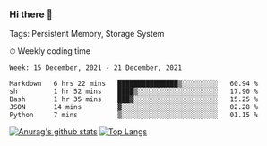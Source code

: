 ### Hi there 👋

Tags: Persistent Memory, Storage System

<!--

[![Anurag's github stats](https://github-readme-stats.vercel.app/api?username=wwyf)](https://github.com/anuraghazra/github-readme-stats)

[![Anurag's github stats](https://github-readme-stats.vercel.app/api?username=wwyf&count_private=true)](https://github.com/anuraghazra/github-readme-stats)


[![Top Langs](https://github-readme-stats.vercel.app/api/top-langs/?username=wwyf&count_private=true&&hide=jupyter%20notebook,html)](https://github.com/anuraghazra/github-readme-stats)



-->


⏱ Weekly coding time

<!--START_SECTION:waka-->
```text
Week: 15 December, 2021 - 21 December, 2021

Markdown   6 hrs 22 mins   ███████████████▒░░░░░░░░░   60.94 % 
sh         1 hr 52 mins    ████▒░░░░░░░░░░░░░░░░░░░░   17.90 % 
Bash       1 hr 35 mins    ███▓░░░░░░░░░░░░░░░░░░░░░   15.25 % 
JSON       14 mins         ▓░░░░░░░░░░░░░░░░░░░░░░░░   02.28 % 
Python     7 mins          ▒░░░░░░░░░░░░░░░░░░░░░░░░   01.15 % 
```
<!--END_SECTION:waka-->



[![Anurag's github stats](https://github-readme-stats.vercel.app/api?username=wwyf&count_private=true&show_icons=true&hide_border=true)](https://github.com/anuraghazra/github-readme-stats) [![Top Langs](https://github-readme-stats.vercel.app/api/top-langs/?username=wwyf&count_private=true&hide=jupyter%20notebook,html,OpenEdge%20ABL&langs_count=10&layout=compact&hide_border=true)](https://github.com/anuraghazra/github-readme-stats)

<!--

[![willianrod's wakatime stats](https://github-readme-stats.vercel.app/api/wakatime?username=wwyf)](https://github.com/anuraghazra/github-readme-stats)


-->
